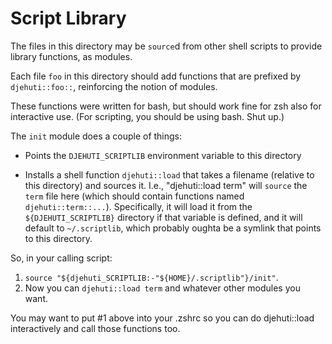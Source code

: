 # Script Library

The files in this directory may be `source`d from other shell scripts
to provide library functions, as modules.

Each file `foo` in this directory should add functions that are prefixed
by `djehuti::foo::`, reinforcing the notion of modules.

These functions were written for bash, but should work fine for zsh also
for interactive use. (For scripting, you should be using bash. Shut up.)

The `init` module does a couple of things:

* Points the `DJEHUTI_SCRIPTLIB` environment variable to this directory

* Installs a shell function `djehuti::load` that takes a filename
  (relative to this directory) and sources it. I.e., "djehuti::load term"
  will `source` the `term` file here (which should contain functions
  named `djehuti::term::...`). Specifically, it will load it from the
  `${DJEHUTI_SCRIPTLIB}` directory if that variable is defined, and it
  will default to `~/.scriptlib`, which probably oughta be a symlink
  that points to this directory.

So, in your calling script:

1. `source "${djehuti_SCRIPTLIB:-"${HOME}/.scriptlib"}/init"`.
2. Now you can `djehuti::load term` and whatever other modules you want.

You may want to put #1 above into your .zshrc so you can do djehuti::load
interactively and call those functions too.
